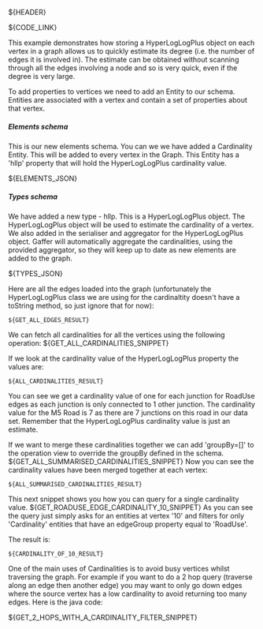${HEADER}

${CODE_LINK}

This example demonstrates how storing a HyperLogLogPlus object on each vertex in a graph allows us to quickly estimate its degree (i.e. the number of edges it is involved in). The estimate can be obtained without scanning through all the edges involving a node and so is very quick, even if the degree is very large.

To add properties to vertices we need to add an Entity to our schema. Entities are associated with a vertex and contain a set of properties about that vertex.

##### Elements schema
This is our new elements schema. You can we we have added a Cardinality Entity. This will be added to every vertex in the Graph. This Entity has a 'hllp' property that will hold the HyperLogLogPlus cardinality value.

${ELEMENTS_JSON}

##### Types schema
We have added a new type - hllp. This is a HyperLogLogPlus object. The HyperLogLogPlus object will be used to estimate the cardinality of a vertex.
We also added in the serialiser and aggregator for the HyperLogLogPlus object. Gaffer will automatically aggregate the cardinalities, using the provided aggregator, so they will keep up to date as new elements are added to the graph.

${TYPES_JSON}

Here are all the edges loaded into the graph (unfortunately the HyperLogLogPlus class we are using for the cardinaltity doesn't have a toString method, so just ignore that for now):

```
${GET_ALL_EDGES_RESULT}
```


We can fetch all cardinalities for all the vertices using the following operation:
${GET_ALL_CARDINALITIES_SNIPPET}

If we look at the cardinality value of the HyperLogLogPlus property the values are:

```
${ALL_CARDINALITIES_RESULT}
```

You can see we get a cardinality value of one for each junction for RoadUse edges as each junction is only connected to 1 other junction. 
The cardinality value for the M5 Road is 7 as there are 7 junctions on this road in our data set. 
Remember that the HyperLogLogPlus cardinality value is just an estimate.  

If we want to merge these cardinalities together we can add 'groupBy=[]' to the operation view to override the groupBy defined in the schema.
${GET_ALL_SUMMARISED_CARDINALITIES_SNIPPET}
Now you can see the cardinality values have been merged together at each vertex:

```
${ALL_SUMMARISED_CARDINALITIES_RESULT}
```

This next snippet shows you how you can query for a single cardinality value.
${GET_ROADUSE_EDGE_CARDINALITY_10_SNIPPET}
As you can see the query just simply asks for an entities at vertex '10' and filters for only 'Cardinality' entities that have an edgeGroup property equal to 'RoadUse'. 

The result is:

```
${CARDINALITY_OF_10_RESULT}
```

One of the main uses of Cardinalities is to avoid busy vertices whilst traversing the graph. 
For example if you want to do a 2 hop query (traverse along an edge then another edge) you may want to only go down edges where the source vertex has a low cardinality to avoid returning too many edges.
Here is the java code:

${GET_2_HOPS_WITH_A_CARDINALITY_FILTER_SNIPPET}
